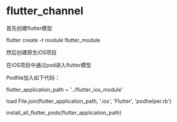 # flutter_channel
首先创建flutter模型

flutter create -t module flutter_module

然后创建原生iOS项目

在iOS项目中通过pod进入flutter模型

Podfile加入如下代码：

flutter_application_path = '../flutter_ios_module'

load File.join(flutter_application_path, '.ios', 'Flutter', 'podhelper.rb')



install_all_flutter_pods(flutter_application_path)
  
 

